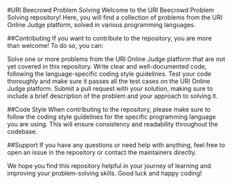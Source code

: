 #URI Beecrowd Problem Solving
Welcome to the URI Beecrowd Problem Solving repository! Here, you will find a collection of problems from the URI Online Judge platform, solved in various programming languages.

##Contributing
If you want to contribute to the repository, you are more than welcome! To do so, you can:

Solve one or more problems from the URI Online Judge platform that are not yet covered in this repository.
Write clear and well-documented code, following the language-specific coding style guidelines.
Test your code thoroughly and make sure it passes all the test cases on the URI Online Judge platform.
Submit a pull request with your solution, making sure to include a brief description of the problem and your approach to solving it.

##Code Style
When contributing to the repository, please make sure to follow the coding style guidelines for the specific programming language you are using. This will ensure consistency and readability throughout the codebase.

##Support
If you have any questions or need help with anything, feel free to open an issue in the repository or contact the maintainers directly.

We hope you find this repository helpful in your journey of learning and improving your problem-solving skills. Good luck and happy coding!

